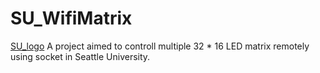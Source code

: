 # SU_WifiMatrix 
[SU_logo](SU_logo.png)
A project aimed to controll multiple 32 * 16 LED matrix remotely using socket in Seattle University.
